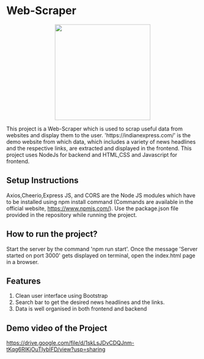 # Web-Scraper
<p align="center">
  <img width="250" height="250" src="https://user-images.githubusercontent.com/77330133/144661360-9e465ca4-527e-4baa-bcff-beb02ddf6be9.jpg">
</p>
This project is a Web-Scraper which is used to scrap useful data from websites and display them to the user. 'https://indianexpress.com/' is the demo website from which data, which includes a variety of news headlines and the respective links, are extracted and displayed in the frontend. This project uses NodeJs for backend and HTML,CSS and Javascript for frontend.

## Setup Instructions
Axios,Cheerio,Express JS, and CORS are the Node JS modules which have to be installed using npm install command (Commands are available in the official website, https://www.npmjs.com/). Use the package.json file provided in the repository while running the project. 

## How to run the project?
Start the server by the command 'npm run start'. Once the message 'Server started on port 3000' gets displayed on terminal, open the index.html page in a browser.

## Features
1. Clean user interface using Bootstrap
2. Search bar to get the desired news headlines and the links.
3. Data is well organised in both frontend and backend

## Demo video of the Project
https://drive.google.com/file/d/1skLsJDvCDQJnm-tKqg6RlKjOuTIybIFD/view?usp=sharing
